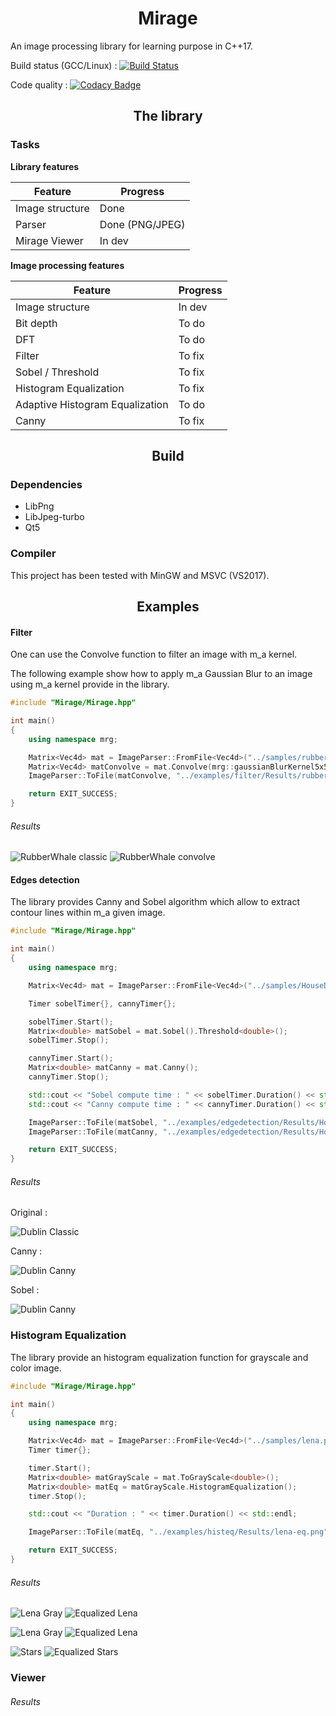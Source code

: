 <h1 align="center">Mirage</h1> 

An image processing library for learning purpose in C++17.

Build status (GCC/Linux) : [![Build Status](https://travis-ci.org/PlathC/Mirage.svg?branch=master)](https://travis-ci.org/PlathC/Mirage)

Code quality : [![Codacy Badge](https://api.codacy.com/project/badge/Grade/e7674eb14f3a4636b98ded41d9cbb42c)](https://www.codacy.com/manual/PlathC/Mirage?utm_source=github.com&amp;utm_medium=referral&amp;utm_content=PlathC/Mirage&amp;utm_campaign=Badge_Grade)

<h2 align="center">The library</h2>

### __Tasks__

__Library features__

| Feature           | Progress                                                     |
|-------------------|--------------------------------------------------------------|
| Image structure   | Done                                                         |
| Parser            | Done (PNG/JPEG)                                              |
| Mirage Viewer     | In dev                                                       |

__Image processing features__ 

| Feature                          | Progress |
|----------------------------------|----------|
| Image structure                  | In dev   |
| Bit depth                        | To do    |
| DFT                              | To do    |
| Filter                           | To fix   |
| Sobel / Threshold                | To fix   |
| Histogram Equalization           | To fix   |
| Adaptive Histogram Equalization  | To do    |
| Canny                            | To fix   |

<h2 align="center">Build</h2>

### Dependencies 

*   LibPng
*   LibJpeg-turbo
*   Qt5
 
### Compiler

This project has been tested with MinGW and MSVC (VS2017).

<h2 align="center">Examples</h2>

#### __Filter__ 

One can use the Convolve function to filter an image with m_a kernel.

The following example show how to apply m_a Gaussian Blur to an image using 
m_a kernel provide in the library.

```cpp
#include "Mirage/Mirage.hpp"

int main()
{
    using namespace mrg;

    Matrix<Vec4d> mat = ImageParser::FromFile<Vec4d>("../samples/rubberwhale.png", 4);
    Matrix<Vec4d> matConvolve = mat.Convolve(mrg::gaussianBlurKernel5x5);
    ImageParser::ToFile(matConvolve, "../examples/filter/Results/rubberwhale-convolve.png");

    return EXIT_SUCCESS;
}
```

###### Results 

![RubberWhale classic](readmefiles/rubberwhale.png) ![RubberWhale convolve](readmefiles/rubberwhale-convolve.png) 

#### __Edges detection__

The library provides Canny and Sobel algorithm which allow to extract 
contour lines within m_a given image.

```cpp
#include "Mirage/Mirage.hpp"

int main()
{
    using namespace mrg;

    Matrix<Vec4d> mat = ImageParser::FromFile<Vec4d>("../samples/HouseDublin.jpg", 4);

    Timer sobelTimer{}, cannyTimer{};

    sobelTimer.Start();
    Matrix<double> matSobel = mat.Sobel().Threshold<double>();
    sobelTimer.Stop();

    cannyTimer.Start();
    Matrix<double> matCanny = mat.Canny();
    cannyTimer.Stop();

    std::cout << "Sobel compute time : " << sobelTimer.Duration() << std::endl;
    std::cout << "Canny compute time : " << cannyTimer.Duration() << std::endl;

    ImageParser::ToFile(matSobel, "../examples/edgedetection/Results/HouseDublin-Sobel.png");
    ImageParser::ToFile(matCanny, "../examples/edgedetection/Results/HouseDublin-Canny.png");

    return EXIT_SUCCESS;
}
```

###### Results

Original : 

![Dublin Classic](readmefiles/HouseDublin.jpg) 

Canny :

![Dublin Canny](readmefiles/HouseDublin-Canny.jpg)

Sobel :

![Dublin Canny](readmefiles/HouseDublin-Sobel.jpg) 

### Histogram Equalization

The library provide an histogram equalization function for grayscale and 
color image.

```cpp
#include "Mirage/Mirage.hpp"

int main()
{
    using namespace mrg;

    Matrix<Vec4d> mat = ImageParser::FromFile<Vec4d>("../samples/lena.png", 4);
    Timer timer{};

    timer.Start();
    Matrix<double> matGrayScale = mat.ToGrayScale<double>();
    Matrix<double> matEq = matGrayScale.HistogramEqualization();
    timer.Stop();

    std::cout << "Duration : " << timer.Duration() << std::endl;

    ImageParser::ToFile(matEq, "../examples/histeq/Results/lena-eq.png");

    return EXIT_SUCCESS;
}
```

###### Results 

![Lena Gray](readmefiles/lena-gray.jpg) ![Equalized Lena](readmefiles/lena-eq.jpg) 

![Lena Gray](samples/lena.png) ![Equalized Lena](readmefiles/lenaC-eq.png) 

![Stars](readmefiles/Stars.jpg) ![Equalized Stars](readmefiles/Stars-eq.jpg) 

### __Viewer__

###### Results
